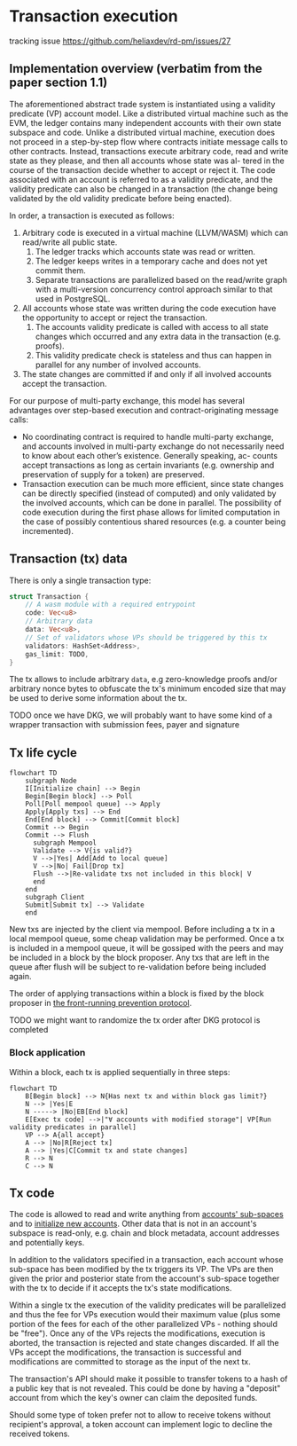 # Transaction execution

tracking issue <https://github.com/heliaxdev/rd-pm/issues/27>

## Implementation overview (verbatim from the paper section 1.1)

The aforementioned abstract trade system is instantiated using a validity predicate (VP) account model. Like a distributed virtual machine such as the EVM, the ledger contains many independent accounts with their own state subspace and code. Unlike a distributed virtual machine, execution does not proceed in a step-by-step flow where contracts initiate message calls to other contracts. Instead, transactions execute arbitrary code, read and write state as they please, and then all accounts whose state was al- tered in the course of the transaction decide whether to accept or reject it. The code associated with an account is referred to as a validity predicate, and the validity predicate can also be changed in a transaction (the change being validated by the old validity predicate before being enacted).

In order, a transaction is executed as follows:
1. Arbitrary code is executed in a virtual machine (LLVM/WASM) which can read/write all public state.
    1. The ledger tracks which accounts state was read or written.
    2. The ledger keeps writes in a temporary cache and does not yet commit them.
    3. Separate transactions are parallelized based on the read/write graph with a multi-version concurrency control approach similar to that used in PostgreSQL.
2. All accounts whose state was written during the code execution have the opportunity to accept or reject the transaction.
    1. The accounts validity predicate is called with access to all state changes which occurred and any extra data in the transaction (e.g. proofs).
    2. This validity predicate check is stateless and thus can happen in parallel for any number of involved accounts.
3. The state changes are committed if and only if all involved accounts accept the transaction.

For our purpose of multi-party exchange, this model has several advantages over step-based execution and contract-originating message calls:
- No coordinating contract is required to handle multi-party exchange, and accounts involved in multi-party exchange do not necessarily need to know about each other’s existence. Generally speaking, ac- counts accept transactions as long as certain invariants (e.g. ownership and preservation of supply for a token) are preserved.
- Transaction execution can be much more efficient, since state changes can be directly specified (instead of computed) and only validated by the involved accounts, which can be done in parallel. The possibility of code execution during the first phase allows for limited computation in the case of possibly contentious shared resources (e.g. a counter being incremented).

## Transaction (tx) data

There is only a single transaction type:

```rust
struct Transaction {
    // A wasm module with a required entrypoint
    code: Vec<u8>
    // Arbitrary data
    data: Vec<u8>,
    // Set of validators whose VPs should be triggered by this tx
    validators: HashSet<Address>,
    gas_limit: TODO,
}
```

The tx allows to include arbitrary `data`, e.g zero-knowledge proofs and/or arbitrary nonce bytes to obfuscate the tx's minimum encoded size that may be used to derive some information about the tx.

TODO once we have DKG, we will probably want to have some kind of a wrapper transaction with submission fees, payer and signature

## Tx life cycle

```mermaid
flowchart TD
    subgraph Node
    I[Initialize chain] --> Begin
    Begin[Begin block] --> Poll
    Poll[Poll mempool queue] --> Apply
    Apply[Apply txs] --> End
    End[End block] --> Commit[Commit block]
    Commit --> Begin
    Commit --> Flush
      subgraph Mempool
      Validate --> V{is valid?}
      V -->|Yes| Add[Add to local queue]
      V -->|No| Fail[Drop tx]
      Flush -->|Re-validate txs not included in this block| V
      end
    end
    subgraph Client
    Submit[Submit tx] --> Validate
    end
```

New txs are injected by the client via mempool. Before including a tx in a local mempool queue, some cheap validation may be performed. Once a tx is included in a mempool queue, it will be gossiped with the peers and may be included in a block by the block proposer. Any txs that are left in the queue after flush will be subject to re-validation before being included again.

The order of applying transactions within a block is fixed by the block proposer in [the front-running prevention protocol](/explore/design/ledger/front-running.md).

TODO we might want to randomize the tx order after DKG protocol is completed

### Block application

Within a block, each tx is applied sequentially in three steps:

```mermaid
flowchart TD
    B[Begin block] --> N{Has next tx and within block gas limit?}
    N --> |Yes|E
    N -----> |No|EB[End block]
    E[Exec tx code] -->|"∀ accounts with modified storage"| VP[Run validity predicates in parallel]
    VP --> A{all accept}
    A --> |No|R[Reject tx]
    A --> |Yes|C[Commit tx and state changes]
    R --> N
    C --> N

```

## Tx code

The code is allowed to read and write anything from [accounts' sub-spaces](./accounts.md#dynamic-storage-sub-space) and to [initialize new accounts](./accounts.md#initializing-a-new-account). Other data that is not in an account's subspace is read-only, e.g. chain and block metadata, account addresses and potentially keys.

In addition to the validators specified in a transaction, each account whose sub-space has been modified by the tx triggers its VP. The VPs are then given the prior and posterior state from the account's sub-space together with the tx to decide if it accepts the tx's state modifications.

Within a single tx the execution of the validity predicates will be parallelized and thus the fee for VPs execution would their maximum value (plus some portion of the fees for each of the other parallelized VPs - nothing should be "free"). Once any of the VPs rejects the modifications, execution is aborted, the transaction is rejected and state changes discarded. If all the VPs accept the modifications, the transaction is successful and modifications are committed to storage as the input of the next tx.

The transaction's API should make it possible to transfer tokens to a hash of a public key that is not revealed. This could be done by having a "deposit" account from which the key's owner can claim the deposited funds.

Should some type of token prefer not to allow to receive tokens without recipient's approval, a token account can implement logic to decline the received tokens.


